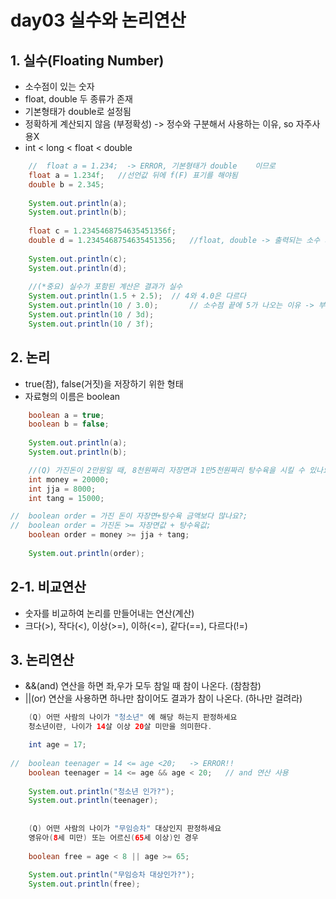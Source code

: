 # day03 실수와 논리연산

## 1. 실수(Floating Number)
- 소수점이 있는 숫자
- float, double 두 종류가 존재
- 기본형태가 double로 설정됨
- 정확하게 계산되지 않음 (부정확성)	-> 정수와 구분해서 사용하는 이유, so 자주사용X
- int < long < float < double

```java
	//  float a = 1.234;  -> ERROR, 기본형태가 double 	이므로
	float a = 1.234f;	//선언값 뒤에 f(F) 표기를 해야됨
	double b = 2.345;
	
	System.out.println(a);
	System.out.println(b);
		
	float c = 1.2345468754635451356f;
	double d = 1.2345468754635451356;	//float, double -> 출력되는 소수 자리수 차이
	
	System.out.println(c);
	System.out.println(d);
		
	//(*중요) 실수가 포함된 계산은 결과가 실수
	System.out.println(1.5 + 2.5);	// 4와 4.0은 다르다
	System.out.println(10 / 3.0);		// 소수점 끝에 5가 나오는 이유 -> 부정확성
	System.out.println(10 / 3d);	
	System.out.println(10 / 3f);
```

## 2. 논리
- true(참), false(거짓)을 저장하기 위한 형태
- 자료형의 이름은 boolean

```java
	boolean a = true;
	boolean b = false;
		
	System.out.println(a);
	System.out.println(b);

	//(Q) 가진돈이 2만원일 때, 8천원짜리 자장면과 1만5천원짜리 탕수육을 시킬 수 있나요?
	int money = 20000;
	int jja = 8000;
	int tang = 15000;

//	boolean order = 가진 돈이 자장면+탕수육 금액보다 많나요?;
//	boolean order = 가진돈 >= 자장면값 + 탕수육값;
	boolean order = money >= jja + tang;
		
	System.out.println(order);
```
		
## 2-1. 비교연산
- 숫자를 비교하여 논리를 만들어내는 연산(계산)
- 크다(>), 작다(<), 이상(>=), 이하(<=), 같다(==), 다르다(!=)

## 3. 논리연산
- &&(and) 연산을 하면 좌,우가 모두 참일 때 참이 나온다. (참참참)
- ||(or) 연산을 사용하면 하나만 참이어도 결과가 참이 나온다. (하나만 걸려라)

```java
	(Q) 어떤 사람의 나이가 "청소년" 에 해당 하는지 판정하세요
  	청소년이란, 나이가 14살 이상 20살 미만을 의미한다.

	int age = 17;
			
//	boolean teenager = 14 <= age <20;	-> ERROR!!
	boolean teenager = 14 <= age && age < 20;	// and 연산 사용
			
	System.out.println("청소년 인가?");
	System.out.println(teenager);
		
			
	(Q) 어떤 사람의 나이가 "무임승차" 대상인지 판정하세요
  	영유아(8세 미만) 또는 어르신(65세 이상)인 경우
		 
	boolean free = age < 8 || age >= 65;
			
	System.out.println("무임승차 대상인가?");
	System.out.println(free);
